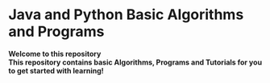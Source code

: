 # Java and Python Basic Algorithms and Programs 

**Welcome to this repository**<br>
**This repository contains basic Algorithms, Programs and Tutorials for you to get started with learning!**
